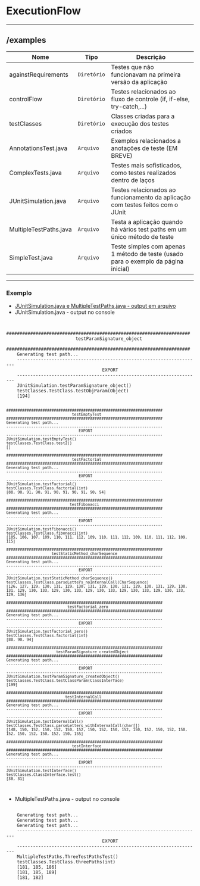 # ExecutionFlow

<hr />

## /examples
|        Nome        |Tipo|Descrição|
|----------------|-------------------------------|-----------------------------|
| againstRequirements|`Diretório`| Testes que não funcionavam na primeira versão da aplicação|
| controlFlow |`Diretório`|Testes relacionados ao fluxo de controle (if, if-else, try-catch,...)|
| testClasses |`Diretório`|Classes criadas para a execução dos testes criados|
|AnnotationsTest.java|`Arquivo`      | Exemplos relacionados a anotações de teste (EM BREVE) |
| ComplexTests.java |`Arquivo`      |Testes mais sofisticados, como testes realizados dentro de laços |
| JUnitSimulation.java|`Arquivo`|Testes relacionados ao funcionamento da aplicação com testes feitos com o JUnit|
| MultipleTestPaths.java |`Arquivo`      |Testa a aplicação quando há vários test paths em um único método de teste|
| SimpleTest.java |`Arquivo`      |Teste simples com apenas 1 método de teste (usado para o exemplo da página inicial)|

<hr />

### Exemplo
- [JUnitSimulation.java e MultipleTestPaths.java - output em arquivo]()
- JUnitSimulation.java - output no console
<code>
	#####################################################################
	                      testParamSignature_object                      
	#####################################################################
	Generating test path...
	---------------------------------------------------------------------
	                                EXPORT                               
	---------------------------------------------------------------------
	JUnitSimulation.testParamSignature_object()
	testClasses.TestClass.testObjParam(Object)
	[194]

	#####################################################################
	                             testEmptyTest                           
	#####################################################################
	Generating test path...
	---------------------------------------------------------------------
	                                EXPORT                               
	---------------------------------------------------------------------
	JUnitSimulation.testEmptyTest()
	testClasses.TestClass.test2()
	[]

	#####################################################################
	                             testFactorial                           
	#####################################################################
	Generating test path...
	---------------------------------------------------------------------
	                                EXPORT                               
	---------------------------------------------------------------------
	JUnitSimulation.testFactorial()
	testClasses.TestClass.factorial(int)
	[88, 90, 91, 90, 91, 90, 91, 90, 91, 90, 94]

	#####################################################################
	                            testFibonacci                            
	#####################################################################
	Generating test path...
	---------------------------------------------------------------------
	                                EXPORT                               
	---------------------------------------------------------------------
	JUnitSimulation.testFibonacci()
	testClasses.TestClass.fibonacci(int)
	[105, 106, 107, 109, 110, 111, 112, 109, 110, 111, 112, 109, 110, 111, 112, 109, 115]

	#####################################################################
	                    testStaticMethod_charSequence                    
	#####################################################################
	Generating test path...
	---------------------------------------------------------------------
	                                EXPORT                               
	---------------------------------------------------------------------
	JUnitSimulation.testStaticMethod_charSequence()
	testClasses.TestClass.parseLetters_noInternalCall(CharSequence)
	[126, 127, 129, 130, 131, 129, 130, 131, 129, 130, 131, 129, 130, 131, 129, 130, 131, 129, 130, 133, 129, 130, 133, 129, 130, 133, 129, 130, 133, 129, 130, 133, 129, 136]

	#####################################################################
	                           testFactorial_zero                       
	#####################################################################
	Generating test path...
	---------------------------------------------------------------------
	                                EXPORT                               
	---------------------------------------------------------------------
	JUnitSimulation.testFactorial_zero()
	testClasses.TestClass.factorial(int)
	[88, 90, 94]

	#####################################################################
	                      testParamSignature_createdObject               
	#####################################################################
	Generating test path...
	---------------------------------------------------------------------
	                                EXPORT                               
	---------------------------------------------------------------------
	JUnitSimulation.testParamSignature_createdObject()
	testClasses.TestClass.testClassParam(ClassInterface)
	[199]

	#####################################################################
	                          testInternalCall                           
	#####################################################################
	Generating test path...
	---------------------------------------------------------------------
	                                EXPORT                               
	---------------------------------------------------------------------
	JUnitSimulation.testInternalCall()
	testClasses.TestClass.parseLetters_withInternalCall(char[])
	[148, 150, 152, 150, 152, 150, 152, 150, 152, 150, 152, 150, 152, 150, 152, 150, 152, 150, 152, 150, 152, 150, 155]

	#####################################################################
	                             testInterface                           
	#####################################################################
	Generating test path...
	---------------------------------------------------------------------
	                                EXPORT                               
	---------------------------------------------------------------------
	JUnitSimulation.testInterface()
	testClasses.ClassInterface.test()
	[30, 31]
</code>

- MultipleTestPaths.java - output no console
<code>
	Generating test path...
	Generating test path...
	Generating test path...
	---------------------------------------------------------------------
	                                EXPORT                               
	---------------------------------------------------------------------
	MultipleTestPaths.ThreeTestPathsTest()
	testClasses.TestClass.threePaths(int)
	[181, 185, 186]
	[181, 185, 189]
	[181, 182]
</code>